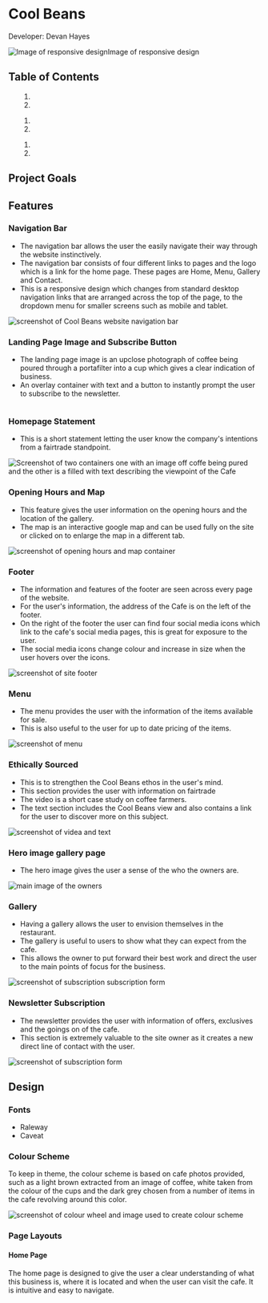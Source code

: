 <h1>Cool Beans</h1>
<p>Developer: Devan Hayes</p>
<img alt="Image of responsive design">Image of responsive design</img>
<h2>Table of Contents</h2>
<ol>
    <ol>
        <li></il>
        <li></il>
    </ol>
    <ol>
        <li></il>
        <li></il>
    </ol>
    <ol>
        <li></il>
        <li></il>
    </ol>
</ol>
<h2>Project Goals</h2>

<h2>Features</h2>

<h3>Navigation Bar</h3>
<ul>
    <li>
        The navigation bar allows the user the easily navigate their way through the website instinctively.
    </li>
    <li>
        The navigation bar consists of four different links to pages and the logo which is a link for the home page. These pages are Home, Menu, Gallery and Contact.
    </li>
    <li>
        This is a responsive design which changes from standard desktop navigation links that are arranged across the top of the page, to the dropdown menu for smaller screens such as mobile and tablet.
    </li>
</ul>
<img src="doc/images_readme/navigationbar_image_cool_beans.PNG" alt="screenshot of Cool Beans website navigation bar">
<h3>Landing Page Image and Subscribe Button</h3>
<ul>
    <li>
        The landing page image is an upclose photograph of coffee being poured through a portafilter into a cup which gives a clear indication of business.
    </li>
    <li>
        An overlay container with text and a button to instantly prompt the user to subscribe to the newsletter.
    </li>
</ul>
<img src="doc/images_readme/home_page_hero_image.PNG" alt="">
<h3>Homepage Statement</h3>
<ul>
    <li>
        This is a short statement letting the user know the company's intentions from a fairtrade standpoint.
    </li>
</ul>
<img src="doc/images_readme/home_page_statement.PNG" alt="Screenshot of two containers one with an image off coffe being pured and the other is a filled with text describing the viewpoint of the Cafe">
<h3>Opening Hours and Map</h3>
<ul>
    <li>
        This feature gives the user information on the opening hours and the location of the gallery.
    </li>
    <li>
        The map is an interactive google map and can be used fully on the site or clicked on to enlarge the map in a different tab. 
    </li>
</ul>
<img src="doc/images_readme/homepage_opening_hours_and_map_container.PNG" alt="screenshot of opening hours and map container">
<h3>Footer</h3>
<ul>
    <li>
        The information and features of the footer are seen across every page of the website.
    </li>
    <li>
        For the user's information, the address of the Cafe is on the left of the footer.
    </li>
    <li>
        On the right of the footer the user can find four social media icons which link to the cafe's social media pages, this is great for exposure to the user.
    </li>
    <li>
        The social media icons change colour and increase in size when the user hovers over the icons.
    </li>
</ul>
<img src="doc/images_readme/cool-beans-website-footer.PNG" alt="screenshot of site footer">
<h3>Menu</h3>
<ul>
    <li>
        The menu provides the user with the information of the items available for sale.
    </li>
    <li>
        This is also useful to the user for up to date pricing of the items.
    </li>
</ul>
<img src="doc/images_readme/cafe_menu.PNG" alt="screenshot of menu">
<h3>Ethically Sourced</h3>
<ul>
    <li>
        This is to strengthen the Cool Beans ethos in the user's mind.
    </li>
    <li>
        This section provides the user with information on fairtrade
    </li>
    <li>
        The video is a short case study on coffee farmers.
    </li>
    <li>
        The text section includes the Cool Beans view and also contains a link for the user to discover more on this subject.
    </li>
</ul>
<img src="doc/images_readme/fairtrade_section.PNG" alt="screenshot of videa and text">
<h3>Hero image gallery page</h3>
<ul>
    <li>
        The hero image gives the user a sense of the who the owners are.
    </li>
</ul>
<img src="doc/images_readme/gallery_page_hero_image.PNG" alt="main image of the owners">
<h3>Gallery</h3>
<ul>
    <li>
        Having a gallery allows the user to envision themselves in the restaurant.
    </li>
     <li>
        The gallery is useful to users to show what they can expect from the cafe.
    </li>
     <li>
        This allows the owner to put forward their best work and direct the user to the main points of focus for the business. 
    </li>
</ul>
<img src="doc/images_readme/gallery_screenshot.PNG" alt="screenshot of subscription subscription form">
<h3>Newsletter Subscription</h3>
<ul>
    <li>
        The newsletter provides the user with information of offers, exclusives and the goings on of the cafe.
    </li>
    <li>
        This section is extremely valuable to the site owner as it creates a new direct line of contact with the user.
    </li>
</ul>
<img src="doc/images_readme/subscription_form.PNG" alt="screenshot of subscription form">

<h2>Design</h2>

<h3>Fonts</h3>
<ul>
    <li>
        Raleway
    </li>
    <li>
        Caveat
    </li>
</ul>

<h3>Colour Scheme</h3>
<p>
To keep in theme, the colour scheme is based on cafe photos provided, such as a light brown extracted from an image of coffee, white taken from the colour of the cups and the dark grey chosen from a number of items in the cafe revolving around this color. 
</p>
<img src="doc/images_readme/colour_wheel.PNG" alt="screenshot of colour wheel and image used to create colour scheme">

<h3>Page Layouts</h3>
<h4>Home Page</h4>
<p>
    The home page is designed to give the user a clear understanding of what this business is, where it is located and when the user can visit the cafe. It is intuitive and easy to navigate. 
</p>


